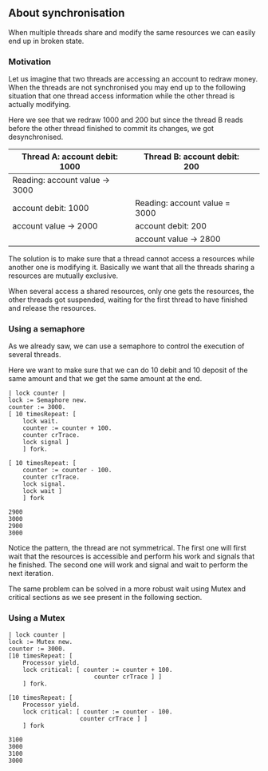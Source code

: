 ## About synchronisationWhen multiple threads share and modify the same resources we can easily end up in broken state. ### MotivationLet us imagine that two threads are accessing an account to redraw money.When the threads are not synchronised you may end up to the following situationthat one thread access information while the other thread is actually modifying. Here we see that we redraw 1000 and 200 but since the thread B reads before the other thread finished to commit its changes, we got desynchronised.| Thread A: account debit: 1000 | Thread B: account debit: 200 |  || --- | --- | --- || Reading: account value -> 3000 |  |  || account debit: 1000 | Reading: account value = 3000 |  || account value -> 2000 | account debit: 200 |  ||  | account value -> 2800 |The solution is to make sure that a thread cannot access a resources while another one is modifying it. Basically we want that all the threads sharing a resources are mutually exclusive. When several access a shared resources, only one gets the resources, the other threads got suspended, waiting for the first thread to have finished and release the resources.### Using a semaphoreAs we already saw, we can use a semaphore to control the execution of several threads. Here we want to make sure that we can do 10 debit and 10 deposit of the same amount and that we get the same amount at the end. ```| lock counter |
lock := Semaphore new.
counter := 3000.
[ 10 timesRepeat: [
	lock wait.
	counter := counter + 100.
	counter crTrace.
	lock signal ]
	] fork.
	
[ 10 timesRepeat: [
	counter := counter - 100.
	counter crTrace. 
	lock signal. 
	lock wait ]
	] fork``````2900
3000
2900
3000```Notice the pattern, the thread are not symmetrical. The first one will first wait that the resources is accessible and perform his work and signals that he finished. The second one will work and signal and wait to perform the next iteration.The same problem can be solved in a more robust wait using Mutex and critical sectionsas we see present in the following section.### Using a Mutex```| lock counter |
lock := Mutex new.
counter := 3000.
[10 timesRepeat: [ 
	Processor yield.
	lock critical: [ counter := counter + 100.
						counter crTrace ] ]
	] fork.

[10 timesRepeat: [ 
	Processor yield.
	lock critical: [ counter := counter - 100.
					counter crTrace ] ]
	] fork``````3100
3000
3100
3000```